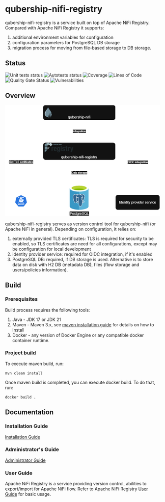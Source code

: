 # qubership-nifi-registry

qubership-nifi-registry is a service built on top of Apache NiFi Registry.
Compared with Apache NiFi Registry it supports:
1. additional environment variables for configuration
2. configuration parameters for PostgreSQL DB storage
3. migration process for moving from file-based storage to DB storage.

## Status
![Unit tests status](https://github.com/Netcracker/qubership-nifi-registry/actions/workflows/maven-build-and-test.yml/badge.svg)
![Autotests status](https://github.com/Netcracker/qubership-nifi-registry/actions/workflows/docker-build-and-test.yml/badge.svg)
![Coverage](https://sonarcloud.io/api/project_badges/measure?project=Netcracker_qubership-nifi-registry&metric=coverage)
![Lines of Code](https://sonarcloud.io/api/project_badges/measure?project=Netcracker_qubership-nifi-registry&metric=ncloc)
![Quality Gate Status](https://sonarcloud.io/api/project_badges/measure?project=Netcracker_qubership-nifi-registry&metric=alert_status)
![Vulnerabilities](https://sonarcloud.io/api/project_badges/measure?project=Netcracker_qubership-nifi-registry&metric=vulnerabilities)

## Overview

![qubership-nifi-registry overview](./docs/images/nifi-registry-overview.png)

qubership-nifi-registry serves as version control tool for qubership-nifi (or Apache NiFi in general).
Depending on configuration, it relies on:
1. externally provided TLS certificates: TLS is required for security to be enabled, so TLS certificates are need for all configurations, except may be configuration for local development
2. identity provider service: required for OIDC integration, if it's enabled
3. PostgreSQL DB: required, if DB storage is used. Alternative is to store data on disk with H2 DB (metadata DB), files (flow storage and users/policies information).

## Build
### Prerequisites

Build process requires the following tools:
1. Java - JDK 17 or JDK 21
2. Maven - Maven 3.x, see [maven installation guide](https://maven.apache.org/install.html) for details on how to install
3. Docker - any version of Docker Engine or any compatible docker container runtime.

### Project build

To execute maven build, run:
```shell
mvn clean install
```

Once maven build is completed, you can execute docker build. To do that, run:
```shell
docker build .
```

## Documentation

### Installation Guide

[Installation Guide](docs/installation-guide.md)

### Administrator's Guide

[Administrator Guide](docs/administrator-guide.md)

### User Guide

Apache NiFi Registry is a service providing version control, abilities to export/import for Apache NiFi flow. Refer to Apache NiFi Registry [User Guide](https://nifi.apache.org/docs/nifi-registry-docs/html/user-guide.html) for basic usage.